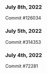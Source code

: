 ### July 8th, 2022

Commit #126034

### July 5th, 2022

Commit #314353


### July 4th, 2022

Commit #72281
